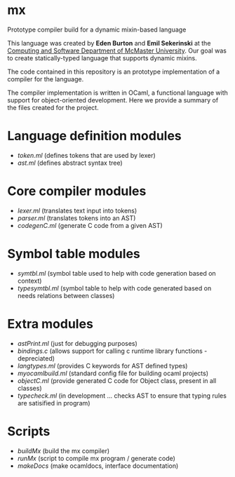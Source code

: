 # mx
Prototype compiler build for a dynamic mixin-based language

This language was created by **Eden Burton** and **Emil Sekerinski** at the [Computing and Software Department of McMaster University](https://www.eng.mcmaster.ca/cas). Our goal was to create statically-typed language that supports dynamic mixins.

The code contained in this repository is an prototype implementation of a compiler for the language.  

The compiler implementation is written in OCaml, a functional language with support for object-oriented development. Here we provide a summary of the files created for the project.

# Language definition modules 

- *token.ml* (defines tokens that are used by lexer)
- *ast.ml* (defines abstract syntax tree)

# Core compiler modules 

- *lexer.ml* (translates text input into tokens)
- *parser.ml* (translates tokens into an AST)
- *codegenC.ml* (generate C code from a given AST)

# Symbol table modules

- *symtbl.ml* (symbol table used to help with code generation based on context)
- *typesymtbl.ml* (symbol table to help with code generated based on needs relations between classes)


# Extra modules

- *astPrint.ml* (just for debugging purposes)
- *bindings.c* (allows support for calling c runtime library functions - depreciated)
- *langtypes.ml* (provides C keywords for AST defined types)
- *myocamlbuild.ml* (standard config file for building ocaml projects)
- *objectC.ml* (provide generated C code for Object class, present in all classes)
- *typecheck.ml* (in development … checks AST to ensure that typing rules are satisified in program)


# Scripts

- *buildMx* (build the mx compiler)
- *runMx* (script to compile mx program / generate code)
- *makeDocs* (make ocamldocs, interface documentation)
